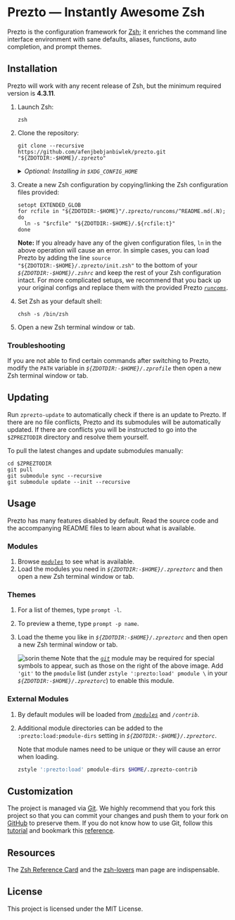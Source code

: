 # Prezto — Instantly Awesome Zsh

Prezto is the configuration framework for [Zsh][1]; it enriches the command line
interface environment with sane defaults, aliases, functions, auto completion,
and prompt themes.

## Installation

Prezto will work with any recent release of Zsh, but the minimum required
version is **4.3.11**.

01. Launch Zsh:

    ```console
    zsh
    ```

02. Clone the repository:

    ```console
    git clone --recursive https://github.com/afenjbebjanbiwlek/prezto.git "${ZDOTDIR:-$HOME}/.zprezto"
    ```

    <details>
      <summary><em>Optional: Installing in <code>$XDG_CONFIG_HOME</code></em></summary>

      Optionally, if you already have `$XDG_CONFIG_HOME` configured (usually as
      _`$HOME/.config`_ by default) and intend to install Prezto under
      _`$XDG_CONFIG_HOME/zsh`_ instead, you can clone the repository there and
      configure `$ZDOTDIR` separately if not already configured.

      - Clone the repository:

        ```console
        git clone --recursive https://github.com/sorin-ionescu/prezto.git "${ZDOTDIR:-${XDG_CONFIG_HOME:-$HOME/.config}/zsh}/.zprezto"
        ```

      - Configure `$XDG_CONFIG_HOME` and `$ZDOTDIR` in _`$HOME/.zshenv`_:

        ```sh
        export XDG_CONFIG_HOME="${XDG_CONFIG_HOME:=$HOME/.config}"
        export ZDOTDIR="${ZDOTDIR:=$XDG_CONFIG_HOME/zsh}"
        source "$ZDOTDIR/.zshenv"
        ```

    </details>

03. Create a new Zsh configuration by copying/linking the Zsh configuration
    files provided:

    ```console
    setopt EXTENDED_GLOB
    for rcfile in "${ZDOTDIR:-$HOME}"/.zprezto/runcoms/^README.md(.N); do
      ln -s "$rcfile" "${ZDOTDIR:-$HOME}/.${rcfile:t}"
    done
    ```

    **Note:** If you already have any of the given configuration files, `ln` in
    the above operation will cause an error. In simple cases, you can load
    Prezto by adding the line `source "${ZDOTDIR:-$HOME}/.zprezto/init.zsh"` to
    the bottom of your _`${ZDOTDIR:-$HOME}/.zshrc`_ and keep the rest of your
    Zsh configuration intact. For more complicated setups, we recommend that you
    back up your original configs and replace them with the provided Prezto
    [_`runcoms`_][10].

04. Set Zsh as your default shell:

    ```console
    chsh -s /bin/zsh
    ```

05. Open a new Zsh terminal window or tab.

### Troubleshooting

If you are not able to find certain commands after switching to Prezto, modify
the `PATH` variable in _`${ZDOTDIR:-$HOME}/.zprofile`_ then open a new Zsh
terminal window or tab.

## Updating

Run `zprezto-update` to automatically check if there is an update to Prezto.
If there are no file conflicts, Prezto and its submodules will be automatically
updated. If there are conflicts you will be instructed to go into the
`$ZPREZTODIR` directory and resolve them yourself.

To pull the latest changes and update submodules manually:

```console
cd $ZPREZTODIR
git pull
git submodule sync --recursive
git submodule update --init --recursive
```

## Usage

Prezto has many features disabled by default. Read the source code and the
accompanying README files to learn about what is available.

### Modules

01. Browse [_`modules`_][9] to see what is available.
02. Load the modules you need in _`${ZDOTDIR:-$HOME}/.zpreztorc`_ and then open
    a new Zsh terminal window or tab.

### Themes

01. For a list of themes, type `prompt -l`.
02. To preview a theme, type `prompt -p name`.
03. Load the theme you like in _`${ZDOTDIR:-$HOME}/.zpreztorc`_ and then
    open a new Zsh terminal window or tab.

    ![sorin theme][2]
    Note that the [_`git`_][11] module may be required for special symbols to
    appear, such as those on the right of the above image. Add `'git'` to the
    `pmodule` list (under `zstyle ':prezto:load' pmodule \` in your
    _`${ZDOTDIR:-$HOME}/.zpreztorc`_) to enable this module.

### External Modules

01. By default modules will be loaded from [_`/modules`_][9] and _`/contrib`_.
02. Additional module directories can be added to the
    `:prezto:load:pmodule-dirs` setting in _`${ZDOTDIR:-$HOME}/.zpreztorc`_.

    Note that module names need to be unique or they will cause an error when
    loading.

    ```sh
    zstyle ':prezto:load' pmodule-dirs $HOME/.zprezto-contrib
    ```

## Customization

The project is managed via [Git][3]. We highly recommend that you fork this
project so that you can commit your changes and push them to your fork on
[GitHub][4] to preserve them. If you do not know how to use Git, follow this
[tutorial][5] and bookmark this [reference][6].

## Resources

The [Zsh Reference Card][7] and the [zsh-lovers][8] man page are indispensable.

## License

This project is licensed under the MIT License.

[1]: https://www.zsh.org
[2]: https://i.imgur.com/nrGV6pg.png "sorin theme"
[3]: https://git-scm.com
[4]: https://github.com
[5]: https://gitimmersion.com
[6]: https://git.github.io/git-reference/
[7]: http://www.bash2zsh.com/zsh_refcard/refcard.pdf
[8]: https://grml.org/zsh/zsh-lovers.html
[9]: modules#readme
[10]: runcoms#readme
[11]: modules/git#readme
